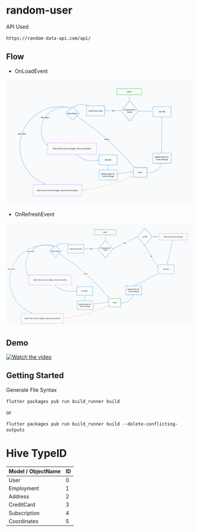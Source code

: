 # random-user

API Used
```bash 
https://random-data-api.com/api/
```

## Flow

- OnLoadEvent
<img src="https://github.com/PwS/random_user/blob/master/doc/flow/OnLoad.png" alt="OnLoad"/>

- OnRefreshEvent
<img src="https://github.com/PwS/random_user/blob/master/doc/flow/OnRefresh.png" alt="OnRefresh"/>

## Demo

[![Watch the video](Demo)](https://github.com/PwS/random_user/assets/22534596/61b6f67e-ee5b-4fa6-a94f-69cf328c32e9)


## Getting Started

Generate File Syntax
```
flutter packages pub run build_runner build
```

or

```
flutter packages pub run build_runner build --delete-conflicting-outputs
```

# Hive TypeID

Model / ObjectName    |  ID
:-------------------- | --------------------
User                  | 0
Employment            | 1
Address               | 2
CreditCard            | 3
Subscription          | 4
Coordinates           | 5
